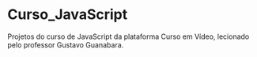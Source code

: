 # Curso_JavaScript
Projetos do curso de JavaScript da plataforma Curso em Vídeo, lecionado pelo professor Gustavo Guanabara.
